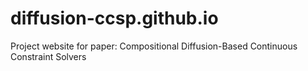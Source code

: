 # diffusion-ccsp.github.io
Project website for paper: Compositional Diffusion-Based Continuous Constraint Solvers
